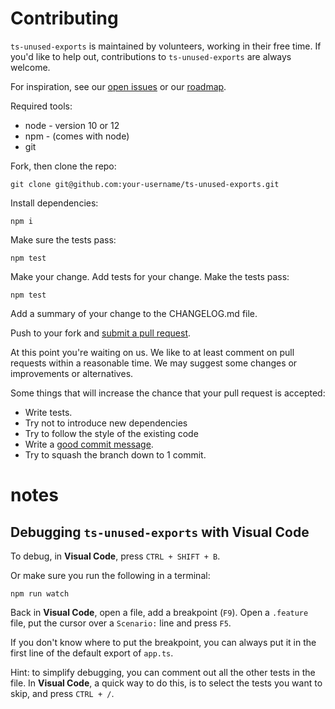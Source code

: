 # Contributing

`ts-unused-exports` is maintained by volunteers, working in their free time. If you'd like to help out, contributions to `ts-unused-exports` are always welcome.

For inspiration, see our [open issues](https://github.com/pzavolinsky/ts-unused-exports/issues) or our [roadmap](https://github.com/pzavolinsky/ts-unused-exports/wiki).

Required tools:

- node - version 10 or 12
- npm - (comes with node)
- git

Fork, then clone the repo:

    git clone git@github.com:your-username/ts-unused-exports.git

Install dependencies:

    npm i

Make sure the tests pass:

    npm test

Make your change. Add tests for your change. Make the tests pass:

    npm test

Add a summary of your change to the CHANGELOG.md file.

Push to your fork and [submit a pull request][pr].

[pr]: https://github.com/pzavolinsky/ts-unused-exports/compare/

At this point you're waiting on us. We like to at least comment on pull requests
within a reasonable time. We may suggest some changes or improvements or alternatives.

Some things that will increase the chance that your pull request is accepted:

- Write tests.
- Try not to introduce new dependencies
- Try to follow the style of the existing code
- Write a [good commit message][commit].
- Try to squash the branch down to 1 commit.

[commit]: http://tbaggery.com/2008/04/19/a-note-about-git-commit-messages.html

# notes

## Debugging `ts-unused-exports` with Visual Code

To debug, in **Visual Code**, press `CTRL + SHIFT + B`.

Or make sure you run the following in a terminal:

    npm run watch

Back in **Visual Code**, open a file, add a breakpoint (`F9`).
Open a `.feature` file, put the cursor over a `Scenario:` line and press `F5`.

If you don't know where to put the breakpoint, you can always put it in the first line of the default export of `app.ts`.

Hint: to simplify debugging, you can comment out all the other tests in the file.
In **Visual Code**, a quick way to do this, is to select the tests you want to skip, and press `CTRL + /`.
